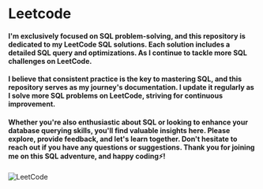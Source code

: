 # Leetcode

#### I'm exclusively focused on SQL problem-solving, and this repository is dedicated to my LeetCode SQL solutions. Each solution includes a detailed SQL query and optimizations. As I continue to tackle more SQL challenges on LeetCode.
#### I believe that consistent practice is the key to mastering SQL, and this repository serves as my journey's documentation. I update it regularly as I solve more SQL problems on LeetCode, striving for continuous improvement.
#### Whether you're also enthusiastic about SQL or looking to enhance your database querying skills, you'll find valuable insights here. Please explore, provide feedback, and let's learn together. Don't hesitate to reach out if you have any questions or suggestions. Thank you for joining me on this SQL adventure, and happy coding⚡!

![LeetCode](https://github.com/izhangit/Leetcode/assets/108143680/53f2f8a3-9214-4146-99be-d7c6487ed719)

